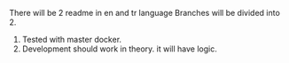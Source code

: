 There will be 2 readme in en and tr language 
Branches will be divided into 2. 
1. Tested with master docker. 
2. Development should work in theory. 
it will have logic.
